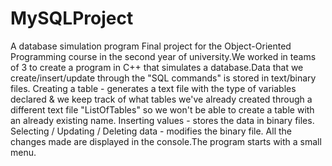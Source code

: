 # MySQLProject
A database simulation program
Final project for the Object-Oriented Programming course in the second year of university.We worked in teams of 3 to create a program in C++ that simulates a database.Data that we create/insert/update through the "SQL commands" is stored in text/binary files.
Creating a table - generates a text file with the type of variables declared & we keep track of what tables we've already created through a different text file "ListOfTables" so we won't be able to create a table with an already existing name.
Inserting values - stores the data in binary files.
Selecting / Updating / Deleting data - modifies the binary file.
All the changes made are displayed in the console.The program starts with a small menu.
